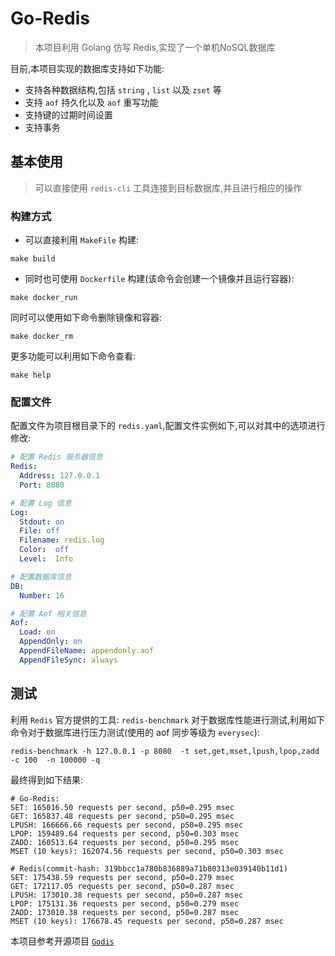 # Go-Redis
> 本项目利用 Golang 仿写 Redis,实现了一个单机NoSQL数据库
 
目前,本项目实现的数据库支持如下功能:

- 支持各种数据结构,包括 `string` , `list` 以及 `zset` 等
- 支持 `aof` 持久化以及 `aof` 重写功能
- 支持键的过期时间设置
- 支持事务

## 基本使用
> 可以直接使用 `redis-cli` 工具连接到目标数据库,并且进行相应的操作
### 构建方式
- 可以直接利用 `MakeFile` 构建:
```shell
make build
```
- 同时也可使用 `Dockerfile` 构建(该命令会创建一个镜像并且运行容器):
```shell
make docker_run
```
同时可以使用如下命令删除镜像和容器:
```shell
make docker_rm
```
更多功能可以利用如下命令查看:
```shell
make help
```
### 配置文件
配置文件为项目根目录下的 `redis.yaml`,配置文件实例如下,可以对其中的选项进行修改:
```yaml
# 配置 Redis 服务器信息
Redis:
  Address: 127.0.0.1
  Port: 8080

# 配置 Log 信息
Log:
  Stdout: on
  File: off
  Filename: redis.log
  Color:  off
  Level:  Info

# 配置数据库信息
DB:
  Number: 16

# 配置 Aof 相关信息
Aof:
  Load: on
  AppendOnly: on
  AppendFileName: appendonly.aof
  AppendFileSync: always
```
## 测试
利用 `Redis` 官方提供的工具: `redis-benchmark` 对于数据库性能进行测试,利用如下命令对于数据库进行压力测试(使用的 aof 同步等级为 `everysec`):
```shell
redis-benchmark -h 127.0.0.1 -p 8080  -t set,get,mset,lpush,lpop,zadd -c 100  -n 100000 -q
```
最终得到如下结果:
```shell
# Go-Redis:
SET: 165016.50 requests per second, p50=0.295 msec                    
GET: 165837.48 requests per second, p50=0.295 msec                    
LPUSH: 166666.66 requests per second, p50=0.295 msec                    
LPOP: 159489.64 requests per second, p50=0.303 msec                    
ZADD: 160513.64 requests per second, p50=0.295 msec                    
MSET (10 keys): 162074.56 requests per second, p50=0.303 msec  

# Redis(commit-hash: 319bbcc1a780b836889a71b80313e039140b11d1)
SET: 175438.59 requests per second, p50=0.279 msec                    
GET: 172117.05 requests per second, p50=0.287 msec                    
LPUSH: 173010.38 requests per second, p50=0.287 msec                    
LPOP: 175131.36 requests per second, p50=0.279 msec                    
ZADD: 173010.38 requests per second, p50=0.287 msec                    
MSET (10 keys): 176678.45 requests per second, p50=0.287 msec 
```

本项目参考开源项目 [`Godis`](https://github.com/HDT3213/godis)